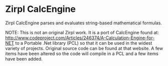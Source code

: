 Zirpl CalcEngine
==========

Zirpl CalcEngine parses and evaluates string-based mathematical formulas.

NOTE: This is not an original Zirpl work. It is a port of CalcEngine found at:
http://www.codeproject.com/Articles/246374/A-Calculation-Engine-for-NET
to a Portable .Net library (PCL) so that it can be used in the widest variety of projects.
Original source code can be found at that website. A few items have been altered so
the code will compile in a PCL and a few items have been added.